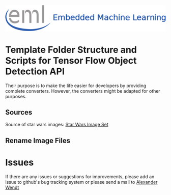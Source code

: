 <div align="center">
  <img src="../../_img/eml_logo_and_text.png">
</div>

# Template Folder Structure and Scripts for Tensor Flow Object Detection API
Their purpose is to make the life easier for developers by providing complete converters. However, the converters might be adapted for other purposes.

## Sources
Source of star wars images: [Star Wars Image Set](https://averdones.github.io/tensorflow-object-detection-star-wars/)

## Rename Image Files



# Issues
If there are any issues or suggestions for improvements, please add an issue to github's bug tracking system or please send a mail 
to [Alexander Wendt](mailto:alexander.wendt@tuwien.ac.at)
